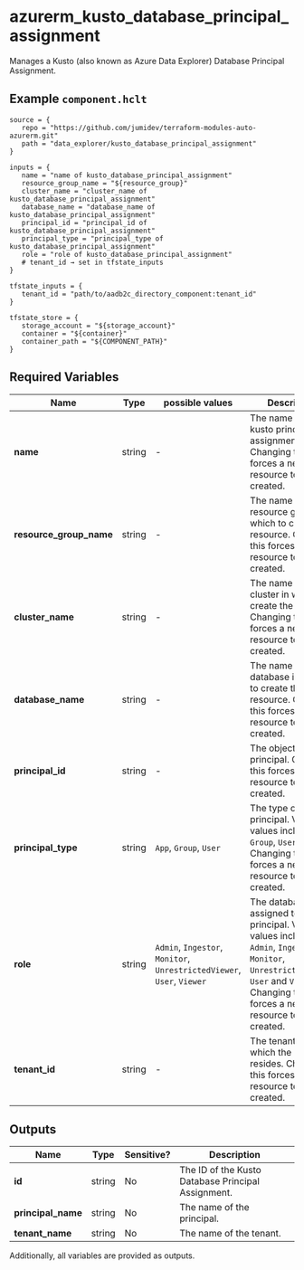 # azurerm_kusto_database_principal_assignment

Manages a Kusto (also known as Azure Data Explorer) Database Principal Assignment.

## Example `component.hclt`

```hcl
source = {
   repo = "https://github.com/jumidev/terraform-modules-auto-azurerm.git" 
   path = "data_explorer/kusto_database_principal_assignment" 
}

inputs = {
   name = "name of kusto_database_principal_assignment" 
   resource_group_name = "${resource_group}" 
   cluster_name = "cluster_name of kusto_database_principal_assignment" 
   database_name = "database_name of kusto_database_principal_assignment" 
   principal_id = "principal_id of kusto_database_principal_assignment" 
   principal_type = "principal_type of kusto_database_principal_assignment" 
   role = "role of kusto_database_principal_assignment" 
   # tenant_id → set in tfstate_inputs
}

tfstate_inputs = {
   tenant_id = "path/to/aadb2c_directory_component:tenant_id" 
}

tfstate_store = {
   storage_account = "${storage_account}" 
   container = "${container}" 
   container_path = "${COMPONENT_PATH}" 
}

```

## Required Variables

| Name | Type |  possible values |  Description |
| ---- | --------- |  ----------- | ----------- |
| **name** | string |  -  |  The name of the kusto principal assignment. Changing this forces a new resource to be created. | 
| **resource_group_name** | string |  -  |  The name of the resource group in which to create the resource. Changing this forces a new resource to be created. | 
| **cluster_name** | string |  -  |  The name of the cluster in which to create the resource. Changing this forces a new resource to be created. | 
| **database_name** | string |  -  |  The name of the database in which to create the resource. Changing this forces a new resource to be created. | 
| **principal_id** | string |  -  |  The object id of the principal. Changing this forces a new resource to be created. | 
| **principal_type** | string |  `App`, `Group`, `User`  |  The type of the principal. Valid values include `App`, `Group`, `User`. Changing this forces a new resource to be created. | 
| **role** | string |  `Admin`, `Ingestor`, `Monitor`, `UnrestrictedViewer`, `User`, `Viewer`  |  The database role assigned to the principal. Valid values include `Admin`, `Ingestor`, `Monitor`, `UnrestrictedViewer`, `User` and `Viewer`. Changing this forces a new resource to be created. | 
| **tenant_id** | string |  -  |  The tenant id in which the principal resides. Changing this forces a new resource to be created. | 



## Outputs

| Name | Type | Sensitive? | Description |
| ---- | ---- | --------- | --------- |
| **id** | string | No  | The ID of the Kusto Database Principal Assignment. | 
| **principal_name** | string | No  | The name of the principal. | 
| **tenant_name** | string | No  | The name of the tenant. | 

Additionally, all variables are provided as outputs.
